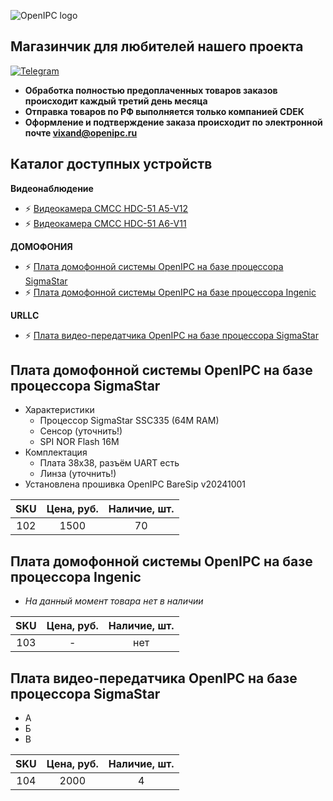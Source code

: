 ![OpenIPC logo][logo]

## Магазинчик для любителей нашего проекта

[![Telegram](https://openipc.org/images/telegram_button.svg)][telegram]

- **Обработка полностью предоплаченных товаров заказов происходит каждый третий день месяца**
- **Отправка товаров по РФ выполняется только компанией CDEK**
- **Оформление и подтверждение заказа происходит по электронной почте <a href="mailto:vixand@openipc.ru?cc=vixand@openipc.ru&bcc=vixand@openipc.ru&subject=VixandSroe&body=Test mail!">vixand@openipc.ru</a>**



## Каталог доступных устройств

**Видеонаблюдение**
- ⚡ [Видеокамера CMCC HDC-51 A5-V12](/#)
- ⚡ [Видеокамера CMCC HDC-51 A6-V11](/#)

**ДОМОФОНИЯ**
- ⚡ [Плата домофонной системы OpenIPC на базе процессора SigmaStar](/#плата-домофонной-системы-openipc-на-базе-процессора-sigmastar)
- ⚡ [Плата домофонной системы OpenIPC на базе процессора Ingenic](/#плата-домофонной-системы-openipc-на-базе-процессора-ingenic)

**URLLC**
- ⚡ [Плата видео-передатчика OpenIPC на базе процессора SigmaStar](/#плата-видео-передатчика-openipc-на-базе-процессора-sigmastar)



## Плата домофонной системы OpenIPC на базе процессора SigmaStar

- Характеристики
    - Процессор SigmaStar SSC335 (64M RAM)
    - Сенсор (уточнить!)
    - SPI NOR Flash 16M
- Комплектация
    - Плата 38x38, разъём UART есть
    - Линза (уточнить!)
- Установлена прошивка OpenIPC BareSip v20241001

| SKU | Цена, руб. | Наличие, шт. |
|:---:|:----------:|:------------:|
| 102 | 1500       | 70           |



## Плата домофонной системы OpenIPC на базе процессора Ingenic

- _На данный момент товара нет в наличии_

| SKU | Цена, руб. | Наличие, шт. |
|:---:|:----------:|:------------:|
| 103 | -          | нет          |



## Плата видео-передатчика OpenIPC на базе процессора SigmaStar

- А
- Б
- В

| SKU | Цена, руб. | Наличие, шт. |
|:---:|:----------:|:------------:|
| 104 | 2000       | 4            |



[logo]: https://openipc.org/assets/openipc-logo-black.svg
[telegram]: https://t.me/openipc_modding
[website]: https://openipc.org
